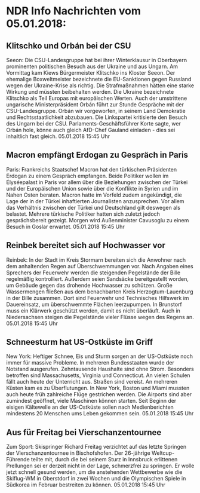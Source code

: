 # NDR Info Nachrichten vom 05.01.2018:


## Klitschko und Orbán bei der CSU
Seeon:	Die CSU-Landesgruppe hat bei ihrer Winterklausur in Oberbayern prominenten politischen Besuch aus der Ukraine und aus Ungarn. Am Vormittag kam Kiews Bürgermeister Klitschko ins Kloster Seeon. Der ehemalige Boxweltmeister bezeichnete die EU-Sanktionen gegen Russland wegen der Ukraine-Krise als richtig. Die Strafmaßnahmen hätten eine starke Wirkung und müssten beibehalten werden. Die Ukraine bezeichnete Klitschko als Teil Europas mit europäischen Werten. Auch der umstrittene ungarische Ministerpräsident Orbán führt zur Stunde Gespräche mit der CSU-Landesgruppe. Orbán wir vorgeworfen, in seinem Land Demokratie und Rechtsstaatlichkeit abzubauen. Die Linkspartei kritisierte den Besuch des Ungarn bei der CSU. Parlaments-Geschäftsführer Korte sagte, wer Orbán hole, könne auch gleich AfD-Chef Gauland einladen - dies sei inhaltlich fast gleich. 05.01.2018 15:45 Uhr 

## Macron empfängt Erdogan zu Gespräch in Paris
Paris: Frankreichs Staatschef Macron hat den türkischen Präsidenten Erdogan zu einem Gespräch empfangen. Beide Politiker wollen im Élyséepalast in Paris vor allem über die Beziehungen zwischen der Türkei und der Europäischen Union sowie über die Konflikte in Syrien und im Nahen Osten beraten. Macron hatte im Vorfeld zudem angekündigt, die Lage der in der Türkei inhaftierten Journalisten anzusprechen. Vor allem das Verhältnis zwischen der Türkei und Deutschland gilt deswegen als belastet. Mehrere türkische Politiker hatten sich zuletzt jedoch gesprächsbereit gezeigt. Morgen wird Außenminister Cavusoglu zu einem Besuch in Goslar erwartet. 05.01.2018 15:45 Uhr 

## Reinbek bereitet sich auf Hochwasser vor
Reinbek: In der Stadt im Kreis Stormarn bereiten sich die Anwohner nach dem anhaltenden Regen auf Überschwemmungen vor. Nach Angaben eines Sprechers der Feuerwehr werden die steigenden Pegelstände der Bille regelmäßig kontrolliert. Außerdem seien Sandsäcke bereitgestellt worden, um Gebäude gegen das drohende Hochwasser zu schützen. Große Wassermengen fließen aus dem benachbarten Kreis Herzogtum-Lauenburg in der Bille zusammen. Dort sind Feuerwehr und Technisches Hilfswerk im Dauereinsatz, um überschwemmte Flächen leerzupumpen. In Brunstorf muss ein Klärwerk geschützt werden, damit es nicht überläuft. Auch in Niedersachsen steigen die Pegelstände vieler Flüsse wegen des Regens an. 05.01.2018 15:45 Uhr 

## Schneesturm hat US-Ostküste im Griff
New York:	Heftiger Schnee, Eis und Sturm sorgen an der US-Ostküste noch immer für massive Probleme. In mehreren Bundesstaaten wurde der Notstand ausgerufen. Zehntausende Haushalte sind ohne Strom. Besonders betroffen sind Massachusetts, Virginia und Connecticut. An vielen Schulen fällt auch heute der Unterricht aus. Straßen sind vereist. An mehreren Küsten kam es zu Überflutungen. In New York, Boston und Miami mussten auch heute früh zahlreiche Flüge gestrichen werden. Die Airports sind aber zumindest geöffnet, viele Maschinen können starten. Seit Beginn der eisigen Kältewelle an der US-Ostküste sollen nach Medienberichten mindestens 20 Menschen ums Leben gekommen sein. 05.01.2018 15:45 Uhr 

## Aus für Freitag bei Vierschanzentournee
Zum Sport: Skispringer Richard Freitag verzichtet auf das letzte Springen der Vierschanzentournee in Bischofshofen. Der 26-jährige Weltcup-Führende teilte mit, durch die bei seinem Sturz in Innsbruck erlittenen Prellungen sei er derzeit nicht in der Lage, schmerzfrei zu springen. Er wolle jetzt schnell gesund werden, um die anstehenden Wettbewerbe wie die Skiflug-WM in Oberstdorf in zwei Wochen und die Olympischen Spiele in Südkorea im Februar bestreiten zu können. 05.01.2018 15:45 Uhr 
